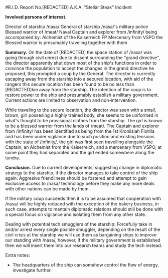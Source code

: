 #R.I.D. Report No.[REDACTED] A.K.A. "Stellar Steak" Incident

**Involved persons of interest.**

Director of starship /nasa/
General of starship /nasa/'s military police
Blessed warrior of /meat/
Naval Captain and explorer from /infinity/ being accompanied by:
Alchemist of the Kaiserreich FP
Mercenary from VSPO
the Blessed warrior is presumably traveling together with them

**Summary.**
On the date of [REDACTED] the space station of /nasa/ was going through civil unrest due to dissent surrounding the "grand directive", the director apparently shut down most of the ship's functions in order to convince the population to accept the changes in the grand directive he proposed, this prompted a coup by the General. The director is currently escaping away from the starship into a secured location, with aid of the rangers this secure location has been found to be no less than [REDACTED]km away from the starship. The intention of the coup is to restore power to the ship and presumably establish a military government.
Current actions are limited to observation and non-intervention.

While traveling to the secure location, the director was seen with a small, brown, girl possesing a highly trained body, she seems to be uniformed in what's thought to be provisional clothes from the starship. The girl is known to be a blessed warrior from the lands of /meat/.
The Captain and explorer from /infinity/ has been identified as being from the 1st Kroniisiah Flotilla and has been under vigilance due to such position and existing tensions with the state of /infinity/, the girl was first seen travelling alongside the Captain, an Alchemist from the Kaiserreich, and a mercenary from VSPO, at some point they had separated and the girl ended somewhere along the tundra.

**Conclusion.**
Due to current developments, suggesting change in diplomatic strategy to the starship, if the director manages to take control of the ship again: Aggresive friendliness should be fostered and attempt to gain exclusive access to /nasa/ technology before they make any more deals with other nations can be made by them.

If the military coup succeeds then it is to be assumed that cooperation with /nasa/ will be highly reduced with the exception of the bakery business, in such case, attempts to mantain diplomatic relations should still be done with a special focus on vigilance and isolating them from any other state.

Dealing with potential tech smugglers of the starship: Forcefully take in and/or arrest every single posible smuggler, depending on the result of the civil crisis at the starship we will use them as bargaining ships to improve our standing with /nasa/, however, if the military government is established then we will insert them into our research teams and study the tech instead.

Extra notes:
- The headquarters of the ship can somehow control the flow of energy, investigate further.
